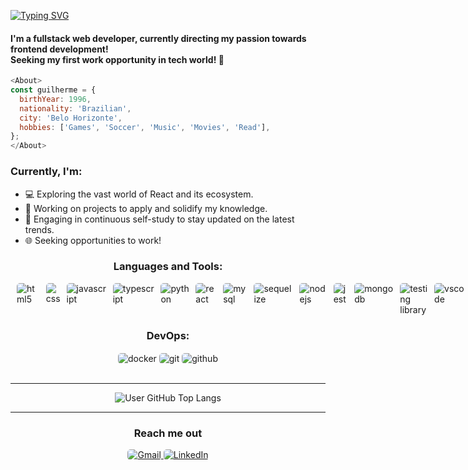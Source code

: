 [![Typing SVG](https://readme-typing-svg.herokuapp.com/?color=FFFFFF&size=35&center=true&vCenter=true&width=1000&lines=Hi+👋,+I'm+Guilherme+Valgas!;Welcome+to+my+github+:%29)](https://git.io/typing-svg)&nbsp;

<h4>I'm a fullstack web developer, currently directing my passion towards frontend development! <br>Seeking my first work opportunity in tech world! 🚀</h4>

```javascript
<About>
const guilherme = {
  birthYear: 1996,
  nationality: 'Brazilian',
  city: 'Belo Horizonte',
  hobbies: ['Games', 'Soccer', 'Music', 'Movies', 'Read'],
};
</About>
```

<h3>Currently, I'm:</h3>

- 💻 Exploring the vast world of React and its ecosystem.
- 🚀 Working on projects to apply and solidify my knowledge.
- 📖 Engaging in continuous self-study to stay updated on the latest trends.
- 🌐 Seeking opportunities to work!

<h3 align="center">Languages and Tools:</h3>
<div style="display: flex; gap: 10px; justify-content: space-around"><br>
    <img style="border-radius: 5px" style="" align="center" alt="html5" src="https://img.shields.io/badge/HTML5-E34F26?style=for-the-badge&logo=html5&logoColor=white"/>
    <img style="border-radius: 5px" align="center" alt="css" src="https://img.shields.io/badge/CSS3-1572B6?style=for-the-badge&logo=css3&logoColor=white"/>
    <img style="border-radius: 5px" align="center" alt="javascript" src="https://img.shields.io/badge/JavaScript-F7DF1E?style=for-the-badge&logo=javascript&logoColor=black"/>
    <img style="border-radius: 5px" align="center" alt="typescript" src="https://img.shields.io/badge/TypeScript-007ACC?style=for-the-badge&logo=typescript&logoColor=white"/>
    <img style="border-radius: 5px" align="center" alt="python" src="https://img.shields.io/badge/Python-14354C?style=for-the-badge&logo=python&logoColor=white"/>
    <img style="border-radius: 5px" align="center" alt="react" src="https://img.shields.io/badge/React-20232A?style=for-the-badge&logo=react&logoColor=61DAFB"/>
    <img style="border-radius: 5px" align="center" alt="mysql" src="https://img.shields.io/badge/MySQL-005C84?style=for-the-badge&logo=mysql&logoColor=white"/>
    <img style="border-radius: 5px" align="center" alt="sequelize" src="https://img.shields.io/badge/sequelize-323330?style=for-the-badge&logo=sequelize&logoColor=blue"/>
    <img style="border-radius: 5px" align="center" alt="nodejs" src="https://img.shields.io/badge/Node.js-43853D?style=for-the-badge&logo=node.js&logoColor=white"/>
    <img style="border-radius: 5px" align="center" alt="jest" src="https://img.shields.io/badge/Jest-323330?style=for-the-badge&logo=Jest&logoColor=white"/>
    <img style="border-radius: 5px" align="center" alt="mongodb" src="https://img.shields.io/badge/MongoDB-4EA94B?style=for-the-badge&logo=mongodb&logoColor=white">
    <img style="border-radius: 5px" align="center" alt="testing library" src="https://img.shields.io/badge/testing%20library-323330?style=for-the-badge&logo=testing-library&logoColor=red"> 
    <img style="border-radius: 5px" align="center" alt="vscode" src="https://img.shields.io/badge/Visual_Studio_Code-0078D4?style=for-the-badge&logo=visual%20studio%20code&logoColor=white">
    <img style="border-radius: 5px" align="center" alt="vscode" src="https://img.shields.io/badge/Figma-F24E1E?style=for-the-badge&logo=figma&logoColor=white">
    <img style="border-radius: 5px" align="center" alt="vscode" src="https://img.shields.io/badge/Trello-0052CC?style=for-the-badge&logo=trello&logoColor=white">
</div>

<h3 align="center">DevOps:</h3>
<div align="center">
<img style="border-radius: 5px" align="center" alt="docker" src="https://img.shields.io/badge/Docker-2CA5E0?style=for-the-badge&logo=docker&logoColor=white">
<img style="border-radius: 5px" align="center" alt="git" src="https://img.shields.io/badge/GIT-E44C30?style=for-the-badge&logo=git&logoColor=white">
<img style="border-radius: 5px" align="center" alt="github" src="https://img.shields.io/badge/GitHub-100000?style=for-the-badge&logo=github&logoColor=white">
</div>
<br>

---

<div align="center">

![User GitHub Top Langs](https://github-readme-stats.vercel.app/api/top-langs/?username=gui-valgas&layout=compact&hide_border=true&title_color=00bfbf&text_color=00bfbf&bg_color=1C1C1C)
</div>

---


<div align="center"> 
  <h3>Reach me out</h3>  
  <a href="mailto:guilhermehvalgas@gmail.com" title="Gmail" target="_blank"><img style="border-radius: 5px"  src="https://img.shields.io/badge/Gmail-D14836?style=for-the-badge&logo=gmail&logoColor=white" alt="Gmail"/></a><a href="https://www.linkedin.com/in/guilherme-valgas/" title="LinkedIn" target="_blank">  <img style="border-radius: 5px"  src="https://img.shields.io/badge/LinkedIn-0077B5?style=for-the-badge&logo=linkedin&logoColor=white" alt="LinkedIn"/></a>
</div>
